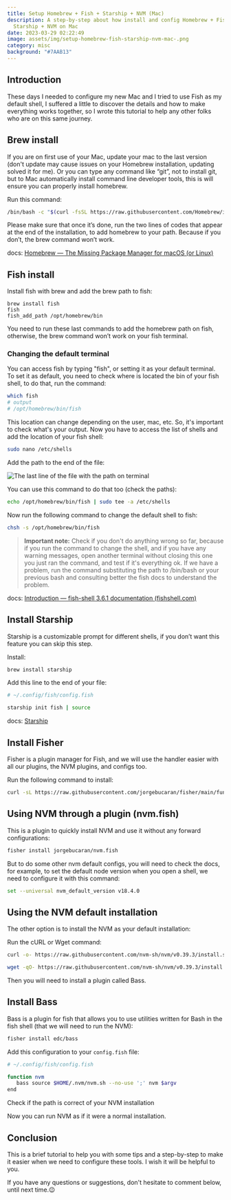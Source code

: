 ```yaml
---
title: Setup Homebrew + Fish + Starship + NVM (Mac)
description: A step-by-step about how install and config Homebrew + Fish +
  Starship + NVM on Mac
date: 2023-03-29 02:22:49
image: assets/img/setup-homebrew-fish-starship-nvm-mac-.png
category: misc
background: "#7AAB13"
---
```

## Introduction

These days I needed to configure my new Mac and I tried to use Fish as my default shell, I suffered a little to discover the details and how to make everything works together, so I wrote this tutorial to help any other folks who are on this same journey.

## Brew install

If you are on first use of your Mac, update your mac to the last version (don't update may cause issues on your Homebrew installation, updating solved it for me). Or you can type any command like “git”, not to install git, but to Mac automatically install command line developer tools, this is will ensure you can properly install homebrew.

Run this command:

```bash
/bin/bash -c "$(curl -fsSL https://raw.githubusercontent.com/Homebrew/install/HEAD/install.sh)"
```

Please make sure that once it’s done, run the two lines of codes that appear at the end of the installation, to add homebrew to your path. Because if you don’t, the brew command won’t work.

docs: [Homebrew — The Missing Package Manager for macOS (or Linux)](https://brew.sh/)

## Fish install

Install fish with brew and add the brew path to fish:

```
brew install fish 
fish
fish_add_path /opt/homebrew/bin
```

You need to run these last commands to add the homebrew path on fish, otherwise, the brew command won’t work on your fish terminal.

### Changing the default terminal

You can access fish by typing "fish", or setting it as your default terminal.
To set it as default, you need to check where is located the bin of your fish shell, to do that, run the command:

```bash
which fish
# output
# /opt/homebrew/bin/fish
```

This location can change depending on the user, mac, etc. So, it's important to check what's your output.
Now you have to access the list of shells and add the location of your fish shell:

```bash
sudo nano /etc/shells
```

Add the path to the end of the file:

![The last line of the file with the path on terminal](assets/img/a-step-by-step-about-how-install-and-config-homebrew-fish-starship-nvm-on-mac.png "Terminal")

You can use this command to do that too (check the paths):

```bash
echo /opt/homebrew/bin/fish | sudo tee -a /etc/shells
```

Now run the following command to change the default shell to fish:

```bash
chsh -s /opt/homebrew/bin/fish
```

> **Important note:** Check if you don't do anything wrong so far, because if you run the command to change the shell, and if you have any warning messages, open another terminal without closing this one you just ran the command, and test if it's everything ok. If we have a problem, run the command substituting the path to /bin/bash or your previous bash and consulting better the fish docs to understand the problem.

docs: [Introduction — fish-shell 3.6.1 documentation (fishshell.com)](https://fishshell.com/docs/current/)

## Install Starship

Starship is a customizable prompt for different shells, if you don’t want this feature you can skip this step.

Install:

```bash
brew install starship
```

Add this line to the end of your file:

```bash
# ~/.config/fish/config.fish

starship init fish | source
```

docs: [Starship](https://starship.rs/guide/#%F0%9F%9A%80-installation)

## Install Fisher

Fisher is a plugin manager for Fish, and we will use the handler easier with all our plugins, the NVM plugins, and configs too.

Run the following command to install:

```bash
curl -sL https://raw.githubusercontent.com/jorgebucaran/fisher/main/functions/fisher.fish | source && fisher install jorgebucaran/fisher
```

## Using NVM through a plugin (nvm.fish)

This is a plugin to quickly install NVM and use it without any forward configurations:

```bash
fisher install jorgebucaran/nvm.fish
```

But to do some other nvm default configs, you will need to check the docs, for example, to set the default node version when you open a shell, we need to configure it with this command:

```bash
set --universal nvm_default_version v18.4.0
```

## Using the NVM default installation

The other option is to install the NVM as your default installation:

Run the cURL or Wget command:

```bash
curl -o- https://raw.githubusercontent.com/nvm-sh/nvm/v0.39.3/install.sh | bash
```

```bash
wget -qO- https://raw.githubusercontent.com/nvm-sh/nvm/v0.39.3/install.sh | bash
```

Then you will need to install a plugin called Bass.

## Install Bass

Bass is a plugin for fish that allows you to use utilities written for Bash in the fish shell (that we will need to run the NVM):

```bash
fisher install edc/bass
```

Add this configuration to your `config.fish` file:

```bash
# ~/.config/fish/config.fish

function nvm
   bass source $HOME/.nvm/nvm.sh --no-use ';' nvm $argv
end
```

Check if the path is correct of your NVM installation

Now you can run NVM as if it were a normal installation.

## Conclusion

This is a brief tutorial to help you with some tips and a step-by-step to make it easier when we need to configure these tools. I wish it will be helpful to you.

If you have any questions or suggestions, don't hesitate to comment below, until next time.😉